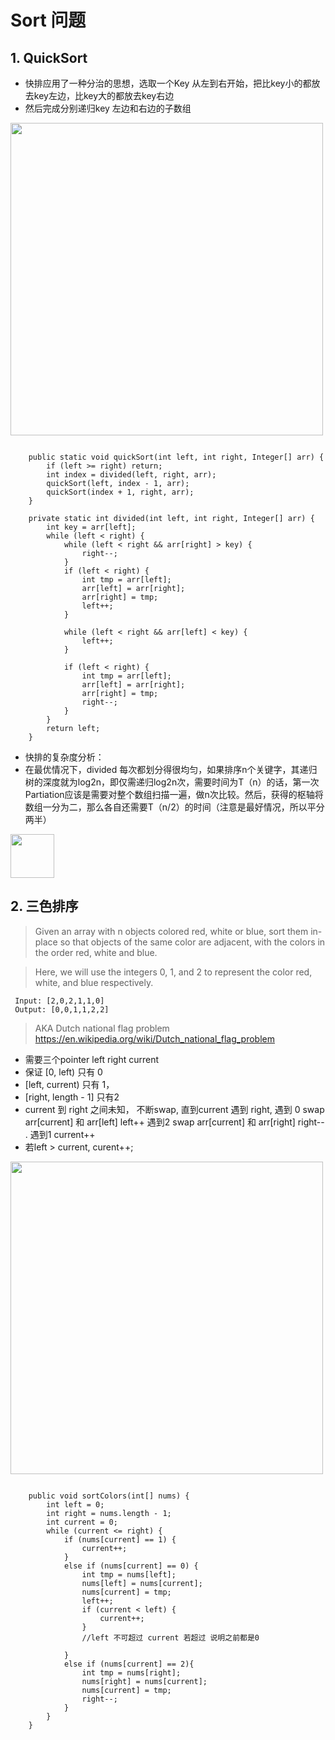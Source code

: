 
# Sort 问题


## 1. QuickSort

- 快排应用了一种分治的思想，选取一个Key 从左到右开始，把比key小的都放去key左边，比key大的都放去key右边
- 然后完成分别递归key 左边和右边的子数组


<img src="https://raw.githubusercontent.com/zeyao/TechNotes/master/Document/quicksort.jpg" style="height:500px" />


```

	public static void quickSort(int left, int right, Integer[] arr) {
		if (left >= right) return;
		int index = divided(left, right, arr);
		quickSort(left, index - 1, arr);
		quickSort(index + 1, right, arr);
	}
	
	private static int divided(int left, int right, Integer[] arr) {
		int key = arr[left];
		while (left < right) {
			while (left < right && arr[right] > key) {
				right--;
			}
			if (left < right) {
				int tmp = arr[left];
				arr[left] = arr[right];
				arr[right] = tmp;
				left++;
			}
		
			while (left < right && arr[left] < key) {
				left++;
			}
			
			if (left < right) {
				int tmp = arr[left];
				arr[left] = arr[right];
				arr[right] = tmp;
				right--;
			}
		}
		return left;
	}    
```

- 快排的复杂度分析：
- 在最优情况下，divided 每次都划分得很均匀，如果排序n个关键字，其递归树的深度就为log2n，即仅需递归log2n次，需要时间为T（n）的话，第一次Partiation应该是需要对整个数组扫描一遍，做n次比较。然后，获得的枢轴将数组一分为二，那么各自还需要T（n/2）的时间（注意是最好情况，所以平分两半）


<img src="https://raw.githubusercontent.com/zeyao/TechNotes/master/Document/qsnlogn.png" style="height:70px" />



## 2. 三色排序

> Given an array with n objects colored red, white or blue, sort them in-place so that objects of the same color are adjacent, with the colors in the order red, white and blue.

> Here, we will use the integers 0, 1, and 2 to represent the color red, white, and blue respectively.

```
 Input: [2,0,2,1,1,0]
 Output: [0,0,1,1,2,2]

```
> AKA  Dutch national flag problem  https://en.wikipedia.org/wiki/Dutch_national_flag_problem


- 需要三个pointer left right current 
- 保证 [0, left) 只有 0  
- [left, current) 只有 1， 
- [right, length - 1] 只有2
- current 到 right 之间未知， 不断swap, 直到current 遇到 right, 遇到 0 swap arr[current] 和 arr[left] left++ 遇到2 swap arr[current] 和 arr[right] right-- . 遇到1 current++ 
- 若left > current, curent++;

<img src="https://raw.githubusercontent.com/zeyao/TechNotes/master/Document/%E4%B8%89%E8%89%B2%E6%8E%92%E5%BA%8F.jpg" style="height:500px" />



```

    public void sortColors(int[] nums) {
        int left = 0;
        int right = nums.length - 1;
        int current = 0;
        while (current <= right) {
            if (nums[current] == 1) {
                current++;
            }
            else if (nums[current] == 0) {
                int tmp = nums[left];
                nums[left] = nums[current];
                nums[current] = tmp;
                left++;   
                if (current < left) {
                    current++;
                }
                //left 不可超过 current 若超过 说明之前都是0
                
            }
            else if (nums[current] == 2){
                int tmp = nums[right];
                nums[right] = nums[current];
                nums[current] = tmp;
                right--;
            }            
        }
    }
    
    
```


